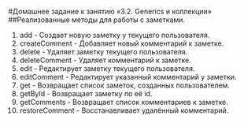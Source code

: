 #Домашнее задание к занятию «3.2. Generics и коллекции»
##Реализованные методы для работы с заметками.
1. add - Создает новую заметку у текущего пользователя.
2. createComment - Добавляет новый комментарий к заметке.
3. delete - Удаляет заметку текущего пользователя.
4. deleteComment - Удаляет комментарий к заметке.
5. edit - Редактирует заметку текущего пользователя.
6. editComment - Редактирует указанный комментарий у заметки.
7. get - Возвращает список заметок, созданных пользователем.
8. getById - Возвращает заметку по её id.
9. getComments - Возвращает список комментариев к заметке.
10. restoreComment - Восстанавливает удалённый комментарий.